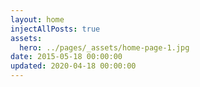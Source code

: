 ```yaml
---
layout: home
injectAllPosts: true
assets:
  hero: ../pages/_assets/home-page-1.jpg
date: 2015-05-18 00:00:00
updated: 2020-04-18 00:00:00
---
```

